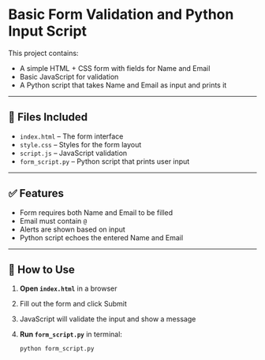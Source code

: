 # Basic Form Validation and Python Input Script
This project contains:
- A simple HTML + CSS form with fields for Name and Email
- Basic JavaScript for validation 
- A Python script that takes Name and Email as input and prints it
---

## 📂 Files Included
- `index.html` – The form interface
- `style.css` – Styles for the form layout
- `script.js` – JavaScript validation 
- `form_script.py` – Python script that prints user input

---

## ✅ Features

- Form requires both Name and Email to be filled
- Email must contain `@`
- Alerts are shown based on input
- Python script echoes the entered Name and Email

---

## 🔧 How to Use

1. **Open `index.html`** in a browser
2. Fill out the form and click Submit
3. JavaScript will validate the input and show a message

4. **Run `form_script.py`** in terminal:
   ```bash
   python form_script.py